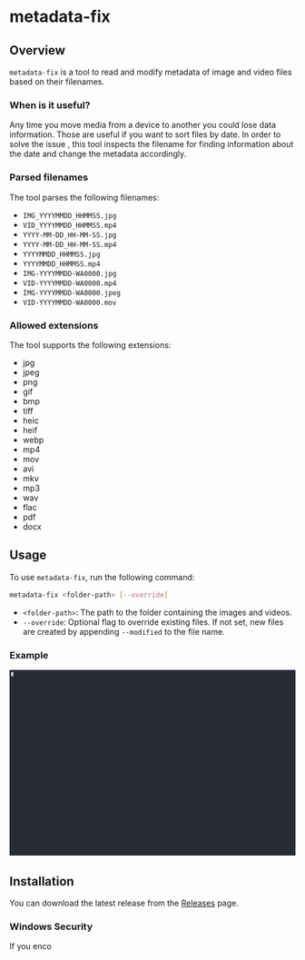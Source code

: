 # metadata-fix

## Overview
`metadata-fix` is a tool to read and modify metadata of image and video files based on their filenames.


### When is it useful?
Any time you move media from a device to another you could lose data information. Those are useful if you want to sort files by date. In order to solve the issue , this tool inspects the filename for finding information about the date and change the metadata accordingly. 

### Parsed filenames
The tool parses the following filenames:
- `IMG_YYYYMMDD_HHMMSS.jpg`
- `VID_YYYYMMDD_HHMMSS.mp4`
- `YYYY-MM-DD_HH-MM-SS.jpg`
- `YYYY-MM-DD_HH-MM-SS.mp4`
- `YYYYMMDD_HHMMSS.jpg`
- `YYYYMMDD_HHMMSS.mp4`
- `IMG-YYYYMMDD-WA0000.jpg`
- `VID-YYYYMMDD-WA0000.mp4`
- `IMG-YYYYMMDD-WA0000.jpeg`
- `VID-YYYYMMDD-WA0000.mov`

### Allowed extensions
The tool supports the following extensions:
* jpg
* jpeg
* png
* gif
* bmp
* tiff
* heic
* heif
* webp
* mp4
* mov
* avi
* mkv
* mp3
* wav
* flac
* pdf
* docx





## Usage
To use `metadata-fix`, run the following command:

```sh
metadata-fix <folder-path> [--override]
```

- `<folder-path>`: The path to the folder containing the images and videos.
- `--override`: Optional flag to override existing files. If not set, new files are created by appending `--modified` to the file name.

### Example

![fix-metadata](docs/fix-metadata.gif)


## Installation
You can download the latest release from the [Releases](https://github.com/giper45/metadata-fix/releases) page.

### Windows Security
If you enco